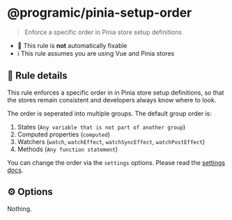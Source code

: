 # @programic/pinia-setup-order

> Enforce a specific order in Pinia store setup definitions

- :hammer: This rule is **not** automatically fixable
- :information_source: This rule assumes you are using Vue and Pinia stores

## :book: Rule details
This rule enforces a specific order in in Pinia store setup definitions, so that the stores remain consistent and developers always know where to look.

The order is seperated into multiple groups. The default group order is:
1. States (`Any variable that is not part of another group`)
2. Computed properties (`computed`)
3. Watchers (`watch`, `watchEffect`, `watchSyncEffect`, `watchPostEffect`)
4. Methods (`Any function statement`)

You can change the order via the `settings` options. Please read the [settings docs](https://github.com/programic/eslint-plugin/blob/master/docs/settings.md).

## :gear: Options
Nothing.
